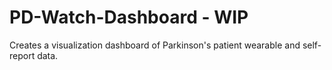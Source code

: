 # PD-Watch-Dashboard - WIP
Creates a visualization dashboard of Parkinson's patient wearable and self-report data.
